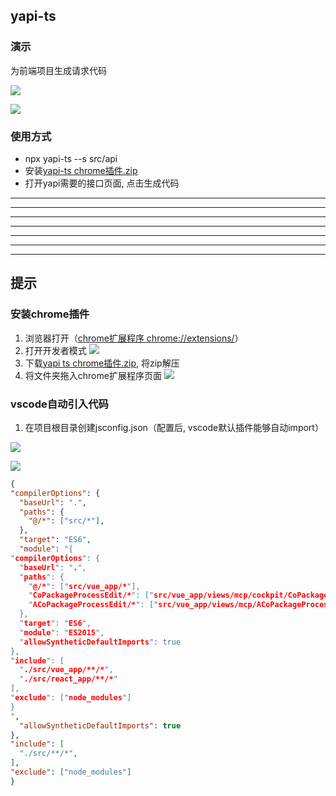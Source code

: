 ## yapi-ts

### 演示
为前端项目生成请求代码


![](https://image-c.weimobwmc.com/static-resource/5aefd2b8a9ed45a0b1b0f5710483ba42.gif)

![](https://image-c.weimobwmc.com/static-resource/474a20c0027c4c3d85187488ca054c48.jpg)

### 使用方式
* npx yapi-ts --s src/api
* 安装[yapi-ts chrome插件.zip](https://c.weimobwmc.com/static-resource/dcd672cadfd94f319759433f14574109.zip)
* 打开yapi需要的接口页面, 点击生成代码

<hr />
<hr />
<hr />
<hr />
<hr />
<hr />
<hr />

## 提示
### 安装chrome插件
1. 浏览器打开（[chrome扩展程序 chrome://extensions/](chrome://extensions/)）
2. 打开开发者模式
  ![](https://image-c.weimobwmc.com/static-resource/39bac812cad94de88212023f01473504.jpg)
1. 下载[yapi ts chrome插件.zip](https://c.weimobwmc.com/static-resource/dcd672cadfd94f319759433f14574109.zip), 将zip解压
2. 将文件夹拖入chrome扩展程序页面
  ![](https://image-c.weimobwmc.com/static-resource/70cf10a789734f0daf93846e1513cd30.jpg)
  

### vscode自动引入代码
1. 在项目根目录创建jsconfig.json（配置后, vscode默认插件能够自动import）

![](https://image-c.weimobwmc.com/static-resource/a880f1a8525d40cca4076497c24c0ac8.jpg)

![](https://image-c.weimobwmc.com/static-resource/2a5c9524cb894b5180d5ae998bf0f596.jpg)

  ``` json
{
  "compilerOptions": {
    "baseUrl": ".",
    "paths": {
      "@/*": ["src/*"],
    },
    "target": "ES6",
    "module": "{
  "compilerOptions": {
    "baseUrl": ".",
    "paths": {
      "@/*": ["src/vue_app/*"],
      "CoPackageProcessEdit/*": ["src/vue_app/views/mcp/cockpit/CoPackageProcessEdit/*"],
      "ACoPackageProcessEdit/*": ["src/vue_app/views/mcp/ACoPackageProcessEdit/*"]
    },
    "target": "ES6",
    "module": "ES2015",
    "allowSyntheticDefaultImports": true
  },
  "include": [
    "./src/vue_app/**/*",
    "./src/react_app/**/*"
  ],
  "exclude": ["node_modules"]
}
",
    "allowSyntheticDefaultImports": true
  },
  "include": [
    "./src/**/*",
  ],
  "exclude": ["node_modules"]
}
  ```